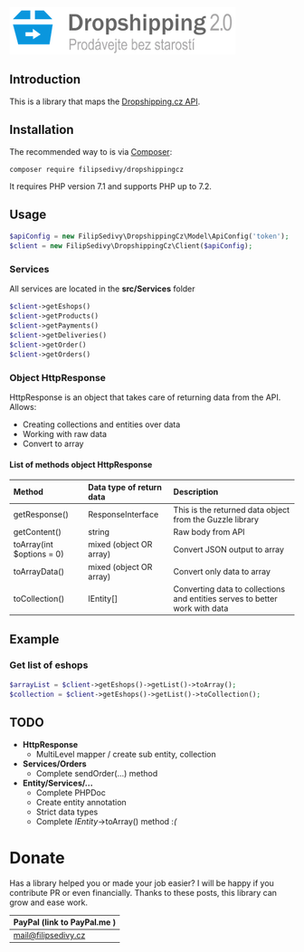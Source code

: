 [![Dropshipping](.github/logo.png)](https://www.dropshipping.cz)


Introduction
------------

This is a library that maps the [Dropshipping.cz API](https://client.api.dropshipping.cz).


Installation
------------

The recommended way to is via [Composer](https://packagist.org/packages/filipsedivy/dropshippingcz):

```
composer require filipsedivy/dropshippingcz
```

It requires PHP version 7.1 and supports PHP up to 7.2.


Usage
-----

```php
$apiConfig = new FilipSedivy\DropshippingCz\Model\ApiConfig('token');
$client = new FilipSedivy\DropshippingCz\Client($apiConfig);
```


### Services

All services are located in the **src/Services** folder

```php
$client->getEshops()
$client->getProducts()
$client->getPayments()
$client->getDeliveries()
$client->getOrder()
$client->getOrders()
```

### Object HttpResponse

HttpResponse is an object that takes care of returning data from the API. Allows:

- Creating collections and entities over data
- Working with raw data
- Convert to array

#### List of methods object HttpResponse

| Method                    | Data type of return data | Description                                                                 |
|:--------------------------|:-------------------------|:----------------------------------------------------------------------------|
| getResponse()             | ResponseInterface        | This is the returned data object from the Guzzle library                    |
| getContent()              | string                   | Raw body from API                                                           |
| toArray(int $options = 0) | mixed (object OR array)  | Convert JSON output to array                                                |
| toArrayData()             | mixed (object OR array)  | Convert only data to array                                                  |
| toCollection()            | IEntity[]                | Converting data to collections and entities serves to better work with data |


Example
-------

### Get list of eshops

```php
$arrayList = $client->getEshops()->getList()->toArray();
$collection = $client->getEshops()->getList()->toCollection();
```

TODO
----

- **HttpResponse**
    - MultiLevel mapper / create sub entity, collection
- **Services/Orders**
    - Complete sendOrder(...) method
- **Entity/Services/...**
    - Complete PHPDoc
    - Create entity annotation
    - Strict data types
    - Complete *IEntity*->toArray() method :*(*


Donate
======

Has a library helped you or made your job easier?
I will be happy if you contribute PR or even financially. Thanks to these posts, this library can grow and ease work.

| PayPal (link to PayPal.me )                          |
|:-----------------------------------------------------|
| [mail@filipsedivy.cz](https://paypal.me/filipsedivy) |
